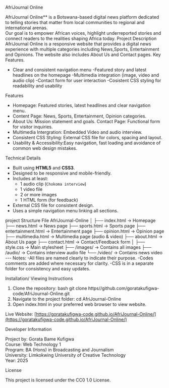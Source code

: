 AfriJournal Online

AfriJournal Online** is a Botswana-based digital news platform dedicated to telling stories that matter from local communities to regional and international arenas.  
Our goal is to empower African voices, highlight underreported stories and connect readers to the realities shaping Africa today.
Project Description 
AfriJournal Online is a responsive website that provides a digital news experience with multiple categories including News,Sports, Entertainment and Opinions. The website also includes About Us and Contact pages.
Key Features.
- Clear and consistent navigation menu
-Featured story and latest headlines on the homepage 
-Multimedia integration (image, video and audio clip)
-Contact form for user interaction 
-Cosistent CSS styling for readability and usability 


Features

- Homepage: Featured stories, latest headlines and clear navigation  menu.
- Content Page: News, Sports, Entertainment, Opinion categories.
- About Us: Mission statement and goals. 
Contact Page: Functional form for visitor inquiries.
- Multimedia Intergration: Embedded Video and audio interview.  
- Consistent CSS Styling: External CSS file for colors, spacing and layout.  
- Usability & Accessibility:Easy navigation, fast loading and avoidance of common web design mistakes.  



Technical Details

- Built using **HTML5** and **CSS3**.  
- Designed to be responsive and mobile-friendly.  
- Includes at least:
  - 1 audio clip (`Chokoma interview`)
  - 1 video file
  - 2 or more images
  - 1 HTML form (for feedback)
- External CSS file for consistent design.
- Uses a simple navigation menu linking all sections.

 project Structure 
File AfriJournal-Online
│
├── index.html              → Homepage
├── news.html               → News page
├── sports.html             → Sports page
├── entertainment.html      → Entertainment page
├── opinion.html            → Opinion page
├── multimedia.html         → Multimedia page (audio & video)
├── about.html              → About Us page
├── contact.html            → Contact/Feedback form
│
├── style.css               → Main stylesheet
├── /images/                → Contains all images
├── /audio/                 → Contains interview audio file
└── /video/                 → Contains news video ---
Notes:
-All files are named clearly to indicate their purpose.
-Codes  comments are  added where necessary for clarity.
-CSS is in a separate folder for consistency and easy updates.

Installation/ Viewing Instructions 
1. Clone the repository:
 bash
git clone https//github.com/goratakufigwa-code/AfriJournal-Online.git
2. Navigate to the project folder:
cd AfriJournal-Online 
3. Open index.html in your preferred web browser to view website.



Live Website:
 [https://goratakufigwa-code.github.io/AfriJournal-Online/](https://goratakufigwa-code.github.io/AfriJournal-Online/)


Developer Information

Project by: Gorata Bame Kufigwa  
Course: Web Technology 1  
Program: BA (Hons) in Broadcasting and Journalism  
University: Limkokwing University of Creative Technology  
Year: 2025  



License

This project is licensed under the CC0 1.0 License.

